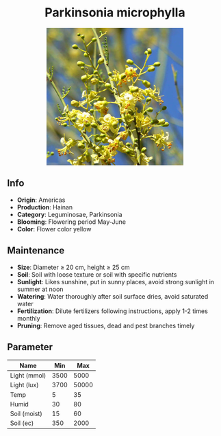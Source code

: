 <h1 align='center'>Parkinsonia microphylla</h1>
<p align="center">
    <img 
        align='center'
        width='320'
        src="../images/parkinsonia microphylla.png" 
        alt='Parkinsonia microphylla' />
</p>

## Info

 - **Origin**: Americas
 - **Production**: Hainan
 - **Category**: Leguminosae, Parkinsonia
 - **Blooming**: Flowering period May-June
 - **Color**: Flower color yellow

## Maintenance

 - **Size**: Diameter ≥ 20 cm, height ≥ 25 cm
 - **Soil**: Soil with loose texture or soil with specific nutrients
 - **Sunlight**: Likes sunshine, put in sunny places, avoid strong sunlight in summer at noon
 - **Watering**: Water thoroughly after soil surface dries, avoid saturated water
 - **Fertilization**: Dilute fertilizers following instructions, apply 1-2 times monthly
 - **Pruning**: Remove aged tissues, dead and pest branches timely

## Parameter

| Name         | Min  | Max   |
|--------------|------|-------|
| Light (mmol) | 3500 | 5000  |
| Light (lux)  | 3700 | 50000 |
| Temp         | 5    | 35    |
| Humid        | 30   | 80    |
| Soil (moist) | 15   | 60    |
| Soil (ec)    | 350  | 2000  |